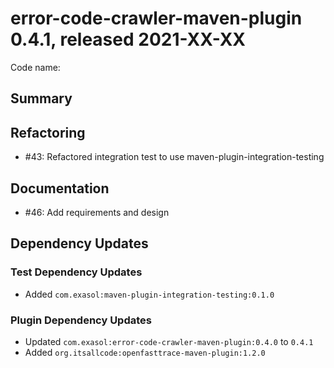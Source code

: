 # error-code-crawler-maven-plugin 0.4.1, released 2021-XX-XX

Code name:

## Summary

## Refactoring

* #43: Refactored integration test to use maven-plugin-integration-testing

## Documentation

* #46: Add requirements and design

## Dependency Updates

### Test Dependency Updates

* Added `com.exasol:maven-plugin-integration-testing:0.1.0`

### Plugin Dependency Updates

* Updated `com.exasol:error-code-crawler-maven-plugin:0.4.0` to `0.4.1`
* Added `org.itsallcode:openfasttrace-maven-plugin:1.2.0`
